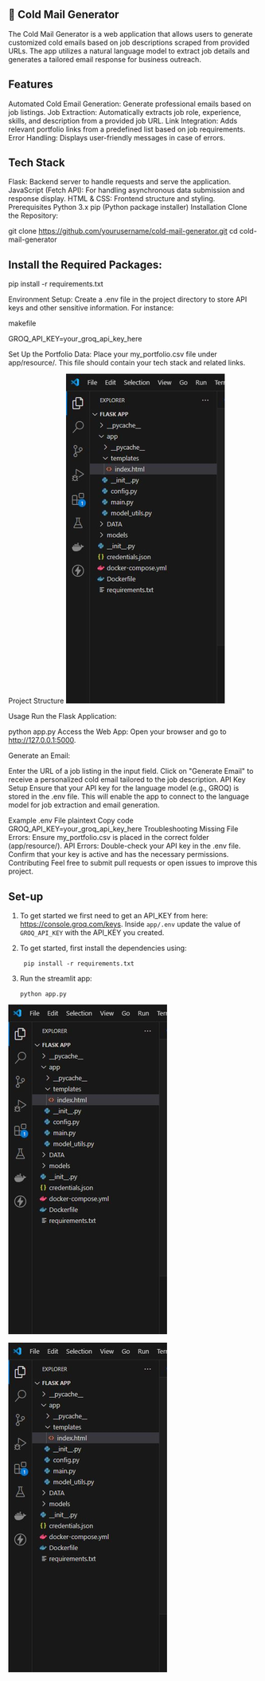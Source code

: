 ## 📧 Cold Mail Generator
The Cold Mail Generator is a web application that allows users to generate customized cold emails based on job descriptions scraped from provided URLs. The app utilizes a natural language model to extract job details and generates a tailored email response for business outreach.

## Features
Automated Cold Email Generation: Generate professional emails based on job listings.
Job Extraction: Automatically extracts job role, experience, skills, and description from a provided job URL.
Link Integration: Adds relevant portfolio links from a predefined list based on job requirements.
Error Handling: Displays user-friendly messages in case of errors.

## Tech Stack
Flask: Backend server to handle requests and serve the application.
JavaScript (Fetch API): For handling asynchronous data submission and response display.
HTML & CSS: Frontend structure and styling.
Prerequisites
Python 3.x
pip (Python package installer)
Installation
Clone the Repository:


git clone https://github.com/yourusername/cold-mail-generator.git
cd cold-mail-generator

## Install the Required Packages:

pip install -r requirements.txt

Environment Setup: Create a .env file in the project directory to store API keys and other sensitive information. For instance:

makefile

GROQ_API_KEY=your_groq_api_key_here


Set Up the Portfolio Data: Place your my_portfolio.csv file under app/resource/. This file should contain your tech stack and related links.

Project Structure
![Directory Structure Pic](https://github.com/MUSTAKIMSHAIKH2942/Propert-Price-Prediction/blob/main/filr%20structure.JPG)


Usage
Run the Flask Application:

python app.py
Access the Web App: Open your browser and go to http://127.0.0.1:5000.

Generate an Email:

Enter the URL of a job listing in the input field.
Click on "Generate Email" to receive a personalized cold email tailored to the job description.
API Key Setup
Ensure that your API key for the language model (e.g., GROQ) is stored in the .env file. This will enable the app to connect to the language model for job extraction and email generation.

Example .env File
plaintext
Copy code
GROQ_API_KEY=your_groq_api_key_here
Troubleshooting
Missing File Errors: Ensure my_portfolio.csv is placed in the correct folder (app/resource/).
API Errors: Double-check your API key in the .env file. Confirm that your key is active and has the necessary permissions.
Contributing
Feel free to submit pull requests or open issues to improve this project.


## Set-up
1. To get started we first need to get an API_KEY from here: https://console.groq.com/keys. Inside `app/.env` update the value of `GROQ_API_KEY` with the API_KEY you created. 


2. To get started, first install the dependencies using:
    ```commandline
     pip install -r requirements.txt
    ```
   
3. Run the streamlit app:
   ```commandline
   python app.py
   ```

![Input form Pic](https://github.com/MUSTAKIMSHAIKH2942/Propert-Price-Prediction/blob/main/filr%20structure.JPG)


![output form Pic](https://github.com/MUSTAKIMSHAIKH2942/Propert-Price-Prediction/blob/main/filr%20structure.JPG)

   
